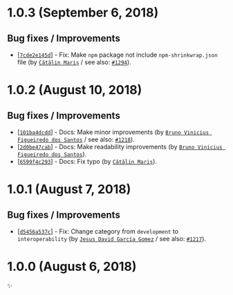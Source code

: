 # 1.0.3 (September 6, 2018)

## Bug fixes / Improvements

* [[`7cde2e145d`](https://github.com/webhintio/hint/commit/7cde2e145d247ea2dd0a42cbf2aa3a601b223a88)] - Fix: Make `npm` package not include `npm-shrinkwrap.json` file (by [`Cătălin Mariș`](https://github.com/alrra) / see also: [`#1294`](https://github.com/webhintio/hint/issues/1294)).


# 1.0.2 (August 10, 2018)

## Bug fixes / Improvements

* [[`101ba4dcdd`](https://github.com/webhintio/hint/commit/101ba4dcdd8c43ce70202658f63b1d5d3ffe1480)] - Docs: Make minor improvements (by [`Bruno Vinicius Figueiredo dos Santos`](https://github.com/IAmHopp) / see also: [`#1218`](https://github.com/webhintio/hint/issues/1218)).
* [[`2d0be47cab`](https://github.com/webhintio/hint/commit/2d0be47cabe85a90398a675c1fbdd06f9f495bfe)] - Docs: Make readability improvements (by [`Bruno Vinicius Figueiredo dos Santos`](https://github.com/IAmHopp)).
* [[`6599f4c293`](https://github.com/webhintio/hint/commit/6599f4c2937c154782ee9eb648034fd1d2fd0d33)] - Docs: Fix typo (by [`Cătălin Mariș`](https://github.com/alrra)).


# 1.0.1 (August 7, 2018)

## Bug fixes / Improvements

* [[`d5456a537c`](https://github.com/webhintio/hint/commit/d5456a537c7786e021abb8807fffdc996077b36b)] - Fix: Change category from `development` to `interoperability` (by [`Jesus David García Gomez`](https://github.com/sarvaje) / see also: [`#1217`](https://github.com/webhintio/hint/issues/1217)).


# 1.0.0 (August 6, 2018)

✨
